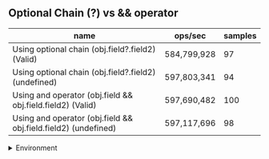 ## Optional Chain (?) vs && operator

|name|ops/sec|samples|
|-|-|-|
|Using optional chain (obj.field?.field2) (Valid)|584,799,928|97|
|Using optional chain (obj.field?.field2) (undefined)|597,803,341|94|
|Using and operator (obj.field && obj.field.field2) (Valid)|597,690,482|100|
|Using and operator (obj.field && obj.field.field2) (undefined)|597,117,696|98|


<details>
<summary>Environment</summary>

* __Machine:__ linux x64 | 2 vCPUs | 6.8GB Mem
* __Run:__ Tue Oct 10 2023 21:07:40 GMT+0000 (Coordinated Universal Time)
</details>

<!--
{"environment":{"platform":"linux","arch":"x64","cpus":2,"totalMemory":6.759757995605469},"benchmarks":"[{\"timeStamp\":1696972043868,\"currentTarget\":{\"0\":{\"name\":\"Using optional chain (obj.field?.field2) (Valid)\",\"options\":{\"async\":false,\"defer\":false,\"delay\":0.005,\"initCount\":1,\"maxTime\":5,\"minSamples\":5,\"minTime\":0.05},\"async\":false,\"defer\":false,\"delay\":0.005,\"initCount\":1,\"maxTime\":5,\"minSamples\":5,\"minTime\":0.05,\"id\":1,\"stats\":{\"moe\":4.2327280352773956e-11,\"rme\":2.4752990503030166,\"sem\":2.1595551200394874e-11,\"deviation\":2.1269151292409628e-10,\"mean\":1.7099865306211149e-9,\"sample\":[1.6728707807968483e-9,1.673320312454397e-9,1.6711688821117908e-9,1.6762689061110796e-9,1.674457701962188e-9,1.6737372229637338e-9,1.6715157460518336e-9,1.6700347947994091e-9,1.6690207873201035e-9,1.6713023041485415e-9,1.6691608804586915e-9,1.6691041760930725e-9,1.670628489507441e-9,1.6742942599671681e-9,1.6736771830471959e-9,1.694967904495172e-9,1.6693443357592237e-9,1.6677933045819963e-9,1.6680001087389597e-9,1.6680468064518227e-9,1.6690374650746973e-9,1.6691041760930725e-9,1.6702749544655606e-9,1.674921343539897e-9,1.6717559390734942e-9,1.672046132003427e-9,1.6730601394827328e-9,1.6739240138151847e-9,1.6928198430589938e-9,1.6738072695330279e-9,1.6729033352340414e-9,1.6719893942822988e-9,1.6714290550834546e-9,1.6727732487482094e-9,1.6863889008876068e-9,1.6727766176546374e-9,1.673737256319243e-9,1.675064772229404e-9,1.68055172013527e-9,1.6762493264271865e-9,1.6760495936381703e-9,1.6771236410340142e-9,1.676910199130722e-9,1.6751322837799997e-9,1.6736279503156349e-9,1.6723270521018058e-9,1.6710462005489983e-9,1.6887181828052018e-9,1.6695318604318771e-9,1.6715899287042668e-9,1.6737446945977919e-9,1.6733410929366207e-9,1.6740782496896686e-9,1.6911631749841685e-9,1.6715398620849761e-9,1.6717633439965337e-9,1.673594594806447e-9,1.6714064734037346e-9,1.669111547660603e-9,1.6683944042130677e-9,1.6683477065002049e-9,1.6683944042130677e-9,1.6699121132366169e-9,1.6720268858746256e-9,1.6715298554322199e-9,1.6725505340133631e-9,1.7473112374210121e-9,1.689188495484748e-9,1.6922005646754149e-9,1.6909896929808835e-9,1.761530857765271e-9,1.68187023005795e-9,2.01164043895183e-9,1.7018304002444292e-9,1.6815266349578079e-9,1.739099010992475e-9,1.6790516228205718e-9,1.6994221324810777e-9,1.7030245608288577e-9,1.6885747541156946e-9,1.6809562557506984e-9,2.1466886568420238e-9,3.68298016798168e-9,1.9422300592844144e-9,1.6774705383295662e-9,1.673871445532705e-9,1.6713263868261749e-9,1.6739682098648586e-9,1.6764798797066918e-9,1.6752990946814476e-9,1.6717466662419398e-9,1.678311130516605e-9,1.6804125275954297e-9,1.6798888461011827e-9,1.6793051246903983e-9,1.6780042598320786e-9,1.6762079655957935e-9],\"variance\":4.523767966994102e-20},\"times\":{\"cycle\":0.051265490237280206,\"elapsed\":5.628,\"period\":1.7099865306211149e-9,\"timeStamp\":1696972038240},\"running\":false,\"count\":29980055,\"cycles\":8,\"hz\":584799928.006902},\"1\":{\"name\":\"Using optional chain (obj.field?.field2) (undefined)\",\"options\":{\"async\":false,\"defer\":false,\"delay\":0.005,\"initCount\":1,\"maxTime\":5,\"minSamples\":5,\"minTime\":0.05},\"async\":false,\"defer\":false,\"delay\":0.005,\"initCount\":1,\"maxTime\":5,\"minSamples\":5,\"minTime\":0.05,\"id\":2,\"stats\":{\"moe\":1.2761754397173567e-12,\"rme\":0.07629019410811327,\"sem\":6.511099182231412e-13,\"deviation\":6.3127448710686295e-12,\"mean\":1.67279091977253e-9,\"sample\":[1.671636923247721e-9,1.6744390091830545e-9,1.6758383654951827e-9,1.6758684581019233e-9,1.678309833545802e-9,1.6766599838368301e-9,1.6776886433207488e-9,1.6773446323890836e-9,1.6961845079586596e-9,1.671980900780267e-9,1.671356370643256e-9,1.672134536730331e-9,1.6696968428680636e-9,1.6731010975907048e-9,1.6868949760533675e-9,1.6835041051179334e-9,1.6839212720912592e-9,1.6787548298450044e-9,1.6849725835956023e-9,1.6857802834719508e-9,1.6716960001901098e-9,1.6689368474996167e-9,1.6706088704758735e-9,1.6688517102031242e-9,1.669819173446777e-9,1.6699926162538028e-9,1.6687482917184579e-9,1.669452204630219e-9,1.672070927465978e-9,1.6687349807586573e-9,1.6842205644053793e-9,1.6696790580804547e-9,1.6682746016978847e-9,1.6700126660955075e-9,1.6693854830272086e-9,1.669759090643266e-9,1.669148621336521e-9,1.6707198483658161e-9,1.6694488685500686e-9,1.6708799802130414e-9,1.6726514054121696e-9,1.6687850219609151e-9,1.6686081763521358e-9,1.690725720534097e-9,1.6736655404171282e-9,1.670653160123607e-9,1.671143530544933e-9,1.6691786460578758e-9,1.6698525342482822e-9,1.670366257230662e-9,1.6700726821774154e-9,1.672831553740298e-9,1.6725746755687073e-9,1.671907459538602e-9,1.6711568748655353e-9,1.6701994532231356e-9,1.6697891487254222e-9,1.6688634198444527e-9,1.668374517298393e-9,1.668504657785065e-9,1.6684278945808012e-9,1.6682077132908666e-9,1.6684145502601992e-9,1.6685680099471235e-9,1.6699024753681354e-9,1.6716339009662588e-9,1.6722510757941064e-9,1.6699157863279362e-9,1.6870432551815412e-9,1.6701793366598278e-9,1.6688716266016228e-9,1.669588883833986e-9,1.6681143030466518e-9,1.6684145502601992e-9,1.671637203685608e-9,1.6698157039234204e-9,1.6685980680292797e-9,1.6688215520385636e-9,1.6682410740923719e-9,1.6683011235350812e-9,1.6683645090579412e-9,1.6902959666891063e-9,1.6693052836603898e-9,1.669211873416175e-9,1.6963343051223608e-9,1.6701292954575698e-9,1.6684212224205002e-9,1.6680116115988043e-9,1.6679156282460716e-9,1.6733081342231456e-9,1.6752923773981164e-9,1.6729879874251673e-9,1.6720175424437953e-9,1.669389637461764e-9],\"variance\":3.9850747807203285e-23},\"times\":{\"cycle\":0.05016071668128351,\"elapsed\":5.461,\"period\":1.67279091977253e-9,\"timeStamp\":1696972043879},\"running\":false,\"count\":29986244,\"cycles\":8,\"hz\":597803340.6207049},\"2\":{\"name\":\"Using and operator (obj.field && obj.field.field2) (Valid)\",\"options\":{\"async\":false,\"defer\":false,\"delay\":0.005,\"initCount\":1,\"maxTime\":5,\"minSamples\":5,\"minTime\":0.05},\"async\":false,\"defer\":false,\"delay\":0.005,\"initCount\":1,\"maxTime\":5,\"minSamples\":5,\"minTime\":0.05,\"id\":3,\"stats\":{\"moe\":1.96279646433772e-12,\"rme\":0.11731447642037367,\"sem\":1.001426767519245e-12,\"deviation\":1.0014267675192449e-11,\"mean\":1.6731067846259823e-9,\"sample\":[1.6710070653602263e-9,1.668832736408043e-9,1.6696031106833514e-9,1.669372975499857e-9,1.6704834669663637e-9,1.6685726546378544e-9,1.6688761222758485e-9,1.6708236508537463e-9,1.6688494104540865e-9,1.671490612695492e-9,1.6753556565684088e-9,1.6749087587863468e-9,1.6757758425287084e-9,1.675989270318067e-9,1.6767829549097446e-9,1.6744285796083822e-9,1.6826255739915294e-9,1.6751989205355983e-9,1.6745086150293916e-9,1.6739883514447375e-9,1.6735882076877823e-9,1.675545740693306e-9,1.6745419631214789e-9,1.6760292546804797e-9,1.6702633695585876e-9,1.6690228205329407e-9,1.6687093818154123e-9,1.6688027231251644e-9,1.6685793242562718e-9,1.668979468013227e-9,1.66944970945975e-9,1.67078696795245e-9,1.749325259715775e-9,1.6757558336734562e-9,1.6741517904440574e-9,1.6704367796374416e-9,1.670333400551971e-9,1.6701900037559955e-9,1.6709136573542898e-9,1.6706902251373048e-9,1.6695530551971285e-9,1.6699499308410592e-9,1.6704634914592035e-9,1.6691075580349344e-9,1.6867876159725757e-9,1.6681860835543783e-9,1.6712574428356178e-9,1.6698668273955777e-9,1.7139062844579583e-9,1.6842464913555242e-9,1.6765030643728561e-9,1.6727581069795456e-9,1.6714675358157675e-9,1.670907287868701e-9,1.6717043072695873e-9,1.668979768146056e-9,1.6688430409684981e-9,1.698919651873931e-9,1.669109825705196e-9,1.6794910534238768e-9,1.6720711362825472e-9,1.6700602463296838e-9,1.6694999983826175e-9,1.6687363270738188e-9,1.6684928860015813e-9,1.6698101356390292e-9,1.6712440702506906e-9,1.6704003968689742e-9,1.669583368612836e-9,1.6689697637184296e-9,1.6708239176384828e-9,1.6694999983826175e-9,1.6695700293760008e-9,1.6696700736522627e-9,1.670000219763927e-9,1.669840148921908e-9,1.669396619297147e-9,1.669209869981458e-9,1.6698034660206118e-9,1.6701602906059458e-9,1.6690698079946914e-9,1.6694666502905302e-9,1.6937473627911927e-9,1.668672965698853e-9,1.6688897282974202e-9,1.6741854053208816e-9,1.6711840770330258e-9,1.6686262783699306e-9,1.669850153349534e-9,1.6706638467964638e-9,1.671610932611743e-9,1.6705137803820711e-9,1.6686396176067656e-9,1.6688130276856194e-9,1.6694899939549914e-9,1.6715809193288642e-9,1.6714775402433937e-9,1.6707405474082646e-9,1.670677186033299e-9,1.6703570443492607e-9],\"variance\":1.0028555707040439e-22},\"times\":{\"cycle\":0.05017098969999999,\"elapsed\":5.469,\"period\":1.6731067846259823e-9,\"timeStamp\":1696972049340},\"running\":false,\"count\":29986723,\"cycles\":8,\"hz\":597690481.6769043},\"3\":{\"name\":\"Using and operator (obj.field && obj.field.field2) (undefined)\",\"options\":{\"async\":false,\"defer\":false,\"delay\":0.005,\"initCount\":1,\"maxTime\":5,\"minSamples\":5,\"minTime\":0.05},\"async\":false,\"defer\":false,\"delay\":0.005,\"initCount\":1,\"maxTime\":5,\"minSamples\":5,\"minTime\":0.05,\"id\":4,\"stats\":{\"moe\":1.38704059930318e-12,\"rme\":0.0828226486266018,\"sem\":7.076737751546837e-13,\"deviation\":7.0056129539166535e-12,\"mean\":1.674711715096825e-9,\"sample\":[1.6691902669969084e-9,1.6707554405047347e-9,1.672440755262629e-9,1.694092844957817e-9,1.67054185606017e-9,1.6696875182819107e-9,1.6711292132827231e-9,1.6870445582871782e-9,1.6730614850546455e-9,1.6753975649170731e-9,1.6724440925195753e-9,1.6715129978315504e-9,1.6721404021374596e-9,1.6738624267217634e-9,1.6748135449514661e-9,1.6745965898773855e-9,1.7011478061423481e-9,1.6734085597770634e-9,1.673825716895354e-9,1.6727978083833165e-9,1.6768292481470464e-9,1.6733117793256199e-9,1.6730014144296115e-9,1.6726576435915706e-9,1.6724974886307166e-9,1.6719568530054118e-9,1.6721270531096744e-9,1.6724641160612531e-9,1.6733151165825661e-9,1.672083668769372e-9,1.672841226096188e-9,1.6757846867228469e-9,1.7143766593050116e-9,1.6755844513060674e-9,1.674666705645828e-9,1.6724707905751458e-9,1.672280533556636e-9,1.6739959169996164e-9,1.6742795838400542e-9,1.6735887716521648e-9,1.6741560719604706e-9,1.6719568530054118e-9,1.6726510024502474e-9,1.6711659231091326e-9,1.6711625858521866e-9,1.6705051462337604e-9,1.671209307449435e-9,1.668829843246705e-9,1.6694305494970436e-9,1.671589754741316e-9,1.6740192777982407e-9,1.6826894713447932e-9,1.6707654522755737e-9,1.6711592485952401e-9,1.6716865351927596e-9,1.6763319634894746e-9,1.67353871279797e-9,1.6739692189440458e-9,1.6747234390139153e-9,1.67454656439576e-9,1.67376564627032e-9,1.6739358463745826e-9,1.6744230525161768e-9,1.6743262720647333e-9,1.6738157051245148e-9,1.6758314083200953e-9,1.6786647394675253e-9,1.7064540113144356e-9,1.6725608631401273e-9,1.670471773664297e-9,1.6716531626232963e-9,1.6722038100194399e-9,1.669136870885767e-9,1.670128778245429e-9,1.6698885446021953e-9,1.6692145557697898e-9,1.6712398588453844e-9,1.6723008574038825e-9,1.671686960348069e-9,1.678813891764e-9,1.6779296651279813e-9,1.6763147611929107e-9,1.6754772800199714e-9,1.6756241228343979e-9,1.6747466027209196e-9,1.674202707079482e-9,1.674409574938933e-9,1.6751703481749567e-9,1.6838787843763917e-9,1.6803486844522087e-9,1.6804421420125834e-9,1.6792646968686845e-9,1.6730691045754735e-9,1.6696791743089604e-9,1.6704832896981175e-9,1.6702330129539653e-9,1.6705633342134116e-9,1.669302107586435e-9],\"variance\":4.907861286008482e-23},\"times\":{\"cycle\":0.05019248838919337,\"elapsed\":5.377,\"period\":1.674711715096825e-9,\"timeStamp\":1696972054809},\"running\":false,\"count\":29970823,\"cycles\":7,\"hz\":597117695.5325617},\"options\":{},\"events\":{\"start\":[null],\"cycle\":[null,null],\"complete\":[null,null]},\"length\":4,\"running\":false},\"type\":\"cycle\",\"target\":{\"name\":\"Using optional chain (obj.field?.field2) (Valid)\",\"options\":{\"async\":false,\"defer\":false,\"delay\":0.005,\"initCount\":1,\"maxTime\":5,\"minSamples\":5,\"minTime\":0.05},\"async\":false,\"defer\":false,\"delay\":0.005,\"initCount\":1,\"maxTime\":5,\"minSamples\":5,\"minTime\":0.05,\"id\":1,\"stats\":{\"moe\":4.2327280352773956e-11,\"rme\":2.4752990503030166,\"sem\":2.1595551200394874e-11,\"deviation\":2.1269151292409628e-10,\"mean\":1.7099865306211149e-9,\"sample\":[1.6728707807968483e-9,1.673320312454397e-9,1.6711688821117908e-9,1.6762689061110796e-9,1.674457701962188e-9,1.6737372229637338e-9,1.6715157460518336e-9,1.6700347947994091e-9,1.6690207873201035e-9,1.6713023041485415e-9,1.6691608804586915e-9,1.6691041760930725e-9,1.670628489507441e-9,1.6742942599671681e-9,1.6736771830471959e-9,1.694967904495172e-9,1.6693443357592237e-9,1.6677933045819963e-9,1.6680001087389597e-9,1.6680468064518227e-9,1.6690374650746973e-9,1.6691041760930725e-9,1.6702749544655606e-9,1.674921343539897e-9,1.6717559390734942e-9,1.672046132003427e-9,1.6730601394827328e-9,1.6739240138151847e-9,1.6928198430589938e-9,1.6738072695330279e-9,1.6729033352340414e-9,1.6719893942822988e-9,1.6714290550834546e-9,1.6727732487482094e-9,1.6863889008876068e-9,1.6727766176546374e-9,1.673737256319243e-9,1.675064772229404e-9,1.68055172013527e-9,1.6762493264271865e-9,1.6760495936381703e-9,1.6771236410340142e-9,1.676910199130722e-9,1.6751322837799997e-9,1.6736279503156349e-9,1.6723270521018058e-9,1.6710462005489983e-9,1.6887181828052018e-9,1.6695318604318771e-9,1.6715899287042668e-9,1.6737446945977919e-9,1.6733410929366207e-9,1.6740782496896686e-9,1.6911631749841685e-9,1.6715398620849761e-9,1.6717633439965337e-9,1.673594594806447e-9,1.6714064734037346e-9,1.669111547660603e-9,1.6683944042130677e-9,1.6683477065002049e-9,1.6683944042130677e-9,1.6699121132366169e-9,1.6720268858746256e-9,1.6715298554322199e-9,1.6725505340133631e-9,1.7473112374210121e-9,1.689188495484748e-9,1.6922005646754149e-9,1.6909896929808835e-9,1.761530857765271e-9,1.68187023005795e-9,2.01164043895183e-9,1.7018304002444292e-9,1.6815266349578079e-9,1.739099010992475e-9,1.6790516228205718e-9,1.6994221324810777e-9,1.7030245608288577e-9,1.6885747541156946e-9,1.6809562557506984e-9,2.1466886568420238e-9,3.68298016798168e-9,1.9422300592844144e-9,1.6774705383295662e-9,1.673871445532705e-9,1.6713263868261749e-9,1.6739682098648586e-9,1.6764798797066918e-9,1.6752990946814476e-9,1.6717466662419398e-9,1.678311130516605e-9,1.6804125275954297e-9,1.6798888461011827e-9,1.6793051246903983e-9,1.6780042598320786e-9,1.6762079655957935e-9],\"variance\":4.523767966994102e-20},\"times\":{\"cycle\":0.051265490237280206,\"elapsed\":5.628,\"period\":1.7099865306211149e-9,\"timeStamp\":1696972038240},\"running\":false,\"count\":29980055,\"cycles\":8,\"hz\":584799928.006902},\"aborted\":false},{\"timeStamp\":1696972049340,\"currentTarget\":{\"0\":{\"name\":\"Using optional chain (obj.field?.field2) (Valid)\",\"options\":{\"async\":false,\"defer\":false,\"delay\":0.005,\"initCount\":1,\"maxTime\":5,\"minSamples\":5,\"minTime\":0.05},\"async\":false,\"defer\":false,\"delay\":0.005,\"initCount\":1,\"maxTime\":5,\"minSamples\":5,\"minTime\":0.05,\"id\":1,\"stats\":{\"moe\":4.2327280352773956e-11,\"rme\":2.4752990503030166,\"sem\":2.1595551200394874e-11,\"deviation\":2.1269151292409628e-10,\"mean\":1.7099865306211149e-9,\"sample\":[1.6728707807968483e-9,1.673320312454397e-9,1.6711688821117908e-9,1.6762689061110796e-9,1.674457701962188e-9,1.6737372229637338e-9,1.6715157460518336e-9,1.6700347947994091e-9,1.6690207873201035e-9,1.6713023041485415e-9,1.6691608804586915e-9,1.6691041760930725e-9,1.670628489507441e-9,1.6742942599671681e-9,1.6736771830471959e-9,1.694967904495172e-9,1.6693443357592237e-9,1.6677933045819963e-9,1.6680001087389597e-9,1.6680468064518227e-9,1.6690374650746973e-9,1.6691041760930725e-9,1.6702749544655606e-9,1.674921343539897e-9,1.6717559390734942e-9,1.672046132003427e-9,1.6730601394827328e-9,1.6739240138151847e-9,1.6928198430589938e-9,1.6738072695330279e-9,1.6729033352340414e-9,1.6719893942822988e-9,1.6714290550834546e-9,1.6727732487482094e-9,1.6863889008876068e-9,1.6727766176546374e-9,1.673737256319243e-9,1.675064772229404e-9,1.68055172013527e-9,1.6762493264271865e-9,1.6760495936381703e-9,1.6771236410340142e-9,1.676910199130722e-9,1.6751322837799997e-9,1.6736279503156349e-9,1.6723270521018058e-9,1.6710462005489983e-9,1.6887181828052018e-9,1.6695318604318771e-9,1.6715899287042668e-9,1.6737446945977919e-9,1.6733410929366207e-9,1.6740782496896686e-9,1.6911631749841685e-9,1.6715398620849761e-9,1.6717633439965337e-9,1.673594594806447e-9,1.6714064734037346e-9,1.669111547660603e-9,1.6683944042130677e-9,1.6683477065002049e-9,1.6683944042130677e-9,1.6699121132366169e-9,1.6720268858746256e-9,1.6715298554322199e-9,1.6725505340133631e-9,1.7473112374210121e-9,1.689188495484748e-9,1.6922005646754149e-9,1.6909896929808835e-9,1.761530857765271e-9,1.68187023005795e-9,2.01164043895183e-9,1.7018304002444292e-9,1.6815266349578079e-9,1.739099010992475e-9,1.6790516228205718e-9,1.6994221324810777e-9,1.7030245608288577e-9,1.6885747541156946e-9,1.6809562557506984e-9,2.1466886568420238e-9,3.68298016798168e-9,1.9422300592844144e-9,1.6774705383295662e-9,1.673871445532705e-9,1.6713263868261749e-9,1.6739682098648586e-9,1.6764798797066918e-9,1.6752990946814476e-9,1.6717466662419398e-9,1.678311130516605e-9,1.6804125275954297e-9,1.6798888461011827e-9,1.6793051246903983e-9,1.6780042598320786e-9,1.6762079655957935e-9],\"variance\":4.523767966994102e-20},\"times\":{\"cycle\":0.051265490237280206,\"elapsed\":5.628,\"period\":1.7099865306211149e-9,\"timeStamp\":1696972038240},\"running\":false,\"count\":29980055,\"cycles\":8,\"hz\":584799928.006902},\"1\":{\"name\":\"Using optional chain (obj.field?.field2) (undefined)\",\"options\":{\"async\":false,\"defer\":false,\"delay\":0.005,\"initCount\":1,\"maxTime\":5,\"minSamples\":5,\"minTime\":0.05},\"async\":false,\"defer\":false,\"delay\":0.005,\"initCount\":1,\"maxTime\":5,\"minSamples\":5,\"minTime\":0.05,\"id\":2,\"stats\":{\"moe\":1.2761754397173567e-12,\"rme\":0.07629019410811327,\"sem\":6.511099182231412e-13,\"deviation\":6.3127448710686295e-12,\"mean\":1.67279091977253e-9,\"sample\":[1.671636923247721e-9,1.6744390091830545e-9,1.6758383654951827e-9,1.6758684581019233e-9,1.678309833545802e-9,1.6766599838368301e-9,1.6776886433207488e-9,1.6773446323890836e-9,1.6961845079586596e-9,1.671980900780267e-9,1.671356370643256e-9,1.672134536730331e-9,1.6696968428680636e-9,1.6731010975907048e-9,1.6868949760533675e-9,1.6835041051179334e-9,1.6839212720912592e-9,1.6787548298450044e-9,1.6849725835956023e-9,1.6857802834719508e-9,1.6716960001901098e-9,1.6689368474996167e-9,1.6706088704758735e-9,1.6688517102031242e-9,1.669819173446777e-9,1.6699926162538028e-9,1.6687482917184579e-9,1.669452204630219e-9,1.672070927465978e-9,1.6687349807586573e-9,1.6842205644053793e-9,1.6696790580804547e-9,1.6682746016978847e-9,1.6700126660955075e-9,1.6693854830272086e-9,1.669759090643266e-9,1.669148621336521e-9,1.6707198483658161e-9,1.6694488685500686e-9,1.6708799802130414e-9,1.6726514054121696e-9,1.6687850219609151e-9,1.6686081763521358e-9,1.690725720534097e-9,1.6736655404171282e-9,1.670653160123607e-9,1.671143530544933e-9,1.6691786460578758e-9,1.6698525342482822e-9,1.670366257230662e-9,1.6700726821774154e-9,1.672831553740298e-9,1.6725746755687073e-9,1.671907459538602e-9,1.6711568748655353e-9,1.6701994532231356e-9,1.6697891487254222e-9,1.6688634198444527e-9,1.668374517298393e-9,1.668504657785065e-9,1.6684278945808012e-9,1.6682077132908666e-9,1.6684145502601992e-9,1.6685680099471235e-9,1.6699024753681354e-9,1.6716339009662588e-9,1.6722510757941064e-9,1.6699157863279362e-9,1.6870432551815412e-9,1.6701793366598278e-9,1.6688716266016228e-9,1.669588883833986e-9,1.6681143030466518e-9,1.6684145502601992e-9,1.671637203685608e-9,1.6698157039234204e-9,1.6685980680292797e-9,1.6688215520385636e-9,1.6682410740923719e-9,1.6683011235350812e-9,1.6683645090579412e-9,1.6902959666891063e-9,1.6693052836603898e-9,1.669211873416175e-9,1.6963343051223608e-9,1.6701292954575698e-9,1.6684212224205002e-9,1.6680116115988043e-9,1.6679156282460716e-9,1.6733081342231456e-9,1.6752923773981164e-9,1.6729879874251673e-9,1.6720175424437953e-9,1.669389637461764e-9],\"variance\":3.9850747807203285e-23},\"times\":{\"cycle\":0.05016071668128351,\"elapsed\":5.461,\"period\":1.67279091977253e-9,\"timeStamp\":1696972043879},\"running\":false,\"count\":29986244,\"cycles\":8,\"hz\":597803340.6207049},\"2\":{\"name\":\"Using and operator (obj.field && obj.field.field2) (Valid)\",\"options\":{\"async\":false,\"defer\":false,\"delay\":0.005,\"initCount\":1,\"maxTime\":5,\"minSamples\":5,\"minTime\":0.05},\"async\":false,\"defer\":false,\"delay\":0.005,\"initCount\":1,\"maxTime\":5,\"minSamples\":5,\"minTime\":0.05,\"id\":3,\"stats\":{\"moe\":1.96279646433772e-12,\"rme\":0.11731447642037367,\"sem\":1.001426767519245e-12,\"deviation\":1.0014267675192449e-11,\"mean\":1.6731067846259823e-9,\"sample\":[1.6710070653602263e-9,1.668832736408043e-9,1.6696031106833514e-9,1.669372975499857e-9,1.6704834669663637e-9,1.6685726546378544e-9,1.6688761222758485e-9,1.6708236508537463e-9,1.6688494104540865e-9,1.671490612695492e-9,1.6753556565684088e-9,1.6749087587863468e-9,1.6757758425287084e-9,1.675989270318067e-9,1.6767829549097446e-9,1.6744285796083822e-9,1.6826255739915294e-9,1.6751989205355983e-9,1.6745086150293916e-9,1.6739883514447375e-9,1.6735882076877823e-9,1.675545740693306e-9,1.6745419631214789e-9,1.6760292546804797e-9,1.6702633695585876e-9,1.6690228205329407e-9,1.6687093818154123e-9,1.6688027231251644e-9,1.6685793242562718e-9,1.668979468013227e-9,1.66944970945975e-9,1.67078696795245e-9,1.749325259715775e-9,1.6757558336734562e-9,1.6741517904440574e-9,1.6704367796374416e-9,1.670333400551971e-9,1.6701900037559955e-9,1.6709136573542898e-9,1.6706902251373048e-9,1.6695530551971285e-9,1.6699499308410592e-9,1.6704634914592035e-9,1.6691075580349344e-9,1.6867876159725757e-9,1.6681860835543783e-9,1.6712574428356178e-9,1.6698668273955777e-9,1.7139062844579583e-9,1.6842464913555242e-9,1.6765030643728561e-9,1.6727581069795456e-9,1.6714675358157675e-9,1.670907287868701e-9,1.6717043072695873e-9,1.668979768146056e-9,1.6688430409684981e-9,1.698919651873931e-9,1.669109825705196e-9,1.6794910534238768e-9,1.6720711362825472e-9,1.6700602463296838e-9,1.6694999983826175e-9,1.6687363270738188e-9,1.6684928860015813e-9,1.6698101356390292e-9,1.6712440702506906e-9,1.6704003968689742e-9,1.669583368612836e-9,1.6689697637184296e-9,1.6708239176384828e-9,1.6694999983826175e-9,1.6695700293760008e-9,1.6696700736522627e-9,1.670000219763927e-9,1.669840148921908e-9,1.669396619297147e-9,1.669209869981458e-9,1.6698034660206118e-9,1.6701602906059458e-9,1.6690698079946914e-9,1.6694666502905302e-9,1.6937473627911927e-9,1.668672965698853e-9,1.6688897282974202e-9,1.6741854053208816e-9,1.6711840770330258e-9,1.6686262783699306e-9,1.669850153349534e-9,1.6706638467964638e-9,1.671610932611743e-9,1.6705137803820711e-9,1.6686396176067656e-9,1.6688130276856194e-9,1.6694899939549914e-9,1.6715809193288642e-9,1.6714775402433937e-9,1.6707405474082646e-9,1.670677186033299e-9,1.6703570443492607e-9],\"variance\":1.0028555707040439e-22},\"times\":{\"cycle\":0.05017098969999999,\"elapsed\":5.469,\"period\":1.6731067846259823e-9,\"timeStamp\":1696972049340},\"running\":false,\"count\":29986723,\"cycles\":8,\"hz\":597690481.6769043},\"3\":{\"name\":\"Using and operator (obj.field && obj.field.field2) (undefined)\",\"options\":{\"async\":false,\"defer\":false,\"delay\":0.005,\"initCount\":1,\"maxTime\":5,\"minSamples\":5,\"minTime\":0.05},\"async\":false,\"defer\":false,\"delay\":0.005,\"initCount\":1,\"maxTime\":5,\"minSamples\":5,\"minTime\":0.05,\"id\":4,\"stats\":{\"moe\":1.38704059930318e-12,\"rme\":0.0828226486266018,\"sem\":7.076737751546837e-13,\"deviation\":7.0056129539166535e-12,\"mean\":1.674711715096825e-9,\"sample\":[1.6691902669969084e-9,1.6707554405047347e-9,1.672440755262629e-9,1.694092844957817e-9,1.67054185606017e-9,1.6696875182819107e-9,1.6711292132827231e-9,1.6870445582871782e-9,1.6730614850546455e-9,1.6753975649170731e-9,1.6724440925195753e-9,1.6715129978315504e-9,1.6721404021374596e-9,1.6738624267217634e-9,1.6748135449514661e-9,1.6745965898773855e-9,1.7011478061423481e-9,1.6734085597770634e-9,1.673825716895354e-9,1.6727978083833165e-9,1.6768292481470464e-9,1.6733117793256199e-9,1.6730014144296115e-9,1.6726576435915706e-9,1.6724974886307166e-9,1.6719568530054118e-9,1.6721270531096744e-9,1.6724641160612531e-9,1.6733151165825661e-9,1.672083668769372e-9,1.672841226096188e-9,1.6757846867228469e-9,1.7143766593050116e-9,1.6755844513060674e-9,1.674666705645828e-9,1.6724707905751458e-9,1.672280533556636e-9,1.6739959169996164e-9,1.6742795838400542e-9,1.6735887716521648e-9,1.6741560719604706e-9,1.6719568530054118e-9,1.6726510024502474e-9,1.6711659231091326e-9,1.6711625858521866e-9,1.6705051462337604e-9,1.671209307449435e-9,1.668829843246705e-9,1.6694305494970436e-9,1.671589754741316e-9,1.6740192777982407e-9,1.6826894713447932e-9,1.6707654522755737e-9,1.6711592485952401e-9,1.6716865351927596e-9,1.6763319634894746e-9,1.67353871279797e-9,1.6739692189440458e-9,1.6747234390139153e-9,1.67454656439576e-9,1.67376564627032e-9,1.6739358463745826e-9,1.6744230525161768e-9,1.6743262720647333e-9,1.6738157051245148e-9,1.6758314083200953e-9,1.6786647394675253e-9,1.7064540113144356e-9,1.6725608631401273e-9,1.670471773664297e-9,1.6716531626232963e-9,1.6722038100194399e-9,1.669136870885767e-9,1.670128778245429e-9,1.6698885446021953e-9,1.6692145557697898e-9,1.6712398588453844e-9,1.6723008574038825e-9,1.671686960348069e-9,1.678813891764e-9,1.6779296651279813e-9,1.6763147611929107e-9,1.6754772800199714e-9,1.6756241228343979e-9,1.6747466027209196e-9,1.674202707079482e-9,1.674409574938933e-9,1.6751703481749567e-9,1.6838787843763917e-9,1.6803486844522087e-9,1.6804421420125834e-9,1.6792646968686845e-9,1.6730691045754735e-9,1.6696791743089604e-9,1.6704832896981175e-9,1.6702330129539653e-9,1.6705633342134116e-9,1.669302107586435e-9],\"variance\":4.907861286008482e-23},\"times\":{\"cycle\":0.05019248838919337,\"elapsed\":5.377,\"period\":1.674711715096825e-9,\"timeStamp\":1696972054809},\"running\":false,\"count\":29970823,\"cycles\":7,\"hz\":597117695.5325617},\"options\":{},\"events\":{\"start\":[null],\"cycle\":[null,null],\"complete\":[null,null]},\"length\":4,\"running\":false},\"type\":\"cycle\",\"target\":{\"name\":\"Using optional chain (obj.field?.field2) (undefined)\",\"options\":{\"async\":false,\"defer\":false,\"delay\":0.005,\"initCount\":1,\"maxTime\":5,\"minSamples\":5,\"minTime\":0.05},\"async\":false,\"defer\":false,\"delay\":0.005,\"initCount\":1,\"maxTime\":5,\"minSamples\":5,\"minTime\":0.05,\"id\":2,\"stats\":{\"moe\":1.2761754397173567e-12,\"rme\":0.07629019410811327,\"sem\":6.511099182231412e-13,\"deviation\":6.3127448710686295e-12,\"mean\":1.67279091977253e-9,\"sample\":[1.671636923247721e-9,1.6744390091830545e-9,1.6758383654951827e-9,1.6758684581019233e-9,1.678309833545802e-9,1.6766599838368301e-9,1.6776886433207488e-9,1.6773446323890836e-9,1.6961845079586596e-9,1.671980900780267e-9,1.671356370643256e-9,1.672134536730331e-9,1.6696968428680636e-9,1.6731010975907048e-9,1.6868949760533675e-9,1.6835041051179334e-9,1.6839212720912592e-9,1.6787548298450044e-9,1.6849725835956023e-9,1.6857802834719508e-9,1.6716960001901098e-9,1.6689368474996167e-9,1.6706088704758735e-9,1.6688517102031242e-9,1.669819173446777e-9,1.6699926162538028e-9,1.6687482917184579e-9,1.669452204630219e-9,1.672070927465978e-9,1.6687349807586573e-9,1.6842205644053793e-9,1.6696790580804547e-9,1.6682746016978847e-9,1.6700126660955075e-9,1.6693854830272086e-9,1.669759090643266e-9,1.669148621336521e-9,1.6707198483658161e-9,1.6694488685500686e-9,1.6708799802130414e-9,1.6726514054121696e-9,1.6687850219609151e-9,1.6686081763521358e-9,1.690725720534097e-9,1.6736655404171282e-9,1.670653160123607e-9,1.671143530544933e-9,1.6691786460578758e-9,1.6698525342482822e-9,1.670366257230662e-9,1.6700726821774154e-9,1.672831553740298e-9,1.6725746755687073e-9,1.671907459538602e-9,1.6711568748655353e-9,1.6701994532231356e-9,1.6697891487254222e-9,1.6688634198444527e-9,1.668374517298393e-9,1.668504657785065e-9,1.6684278945808012e-9,1.6682077132908666e-9,1.6684145502601992e-9,1.6685680099471235e-9,1.6699024753681354e-9,1.6716339009662588e-9,1.6722510757941064e-9,1.6699157863279362e-9,1.6870432551815412e-9,1.6701793366598278e-9,1.6688716266016228e-9,1.669588883833986e-9,1.6681143030466518e-9,1.6684145502601992e-9,1.671637203685608e-9,1.6698157039234204e-9,1.6685980680292797e-9,1.6688215520385636e-9,1.6682410740923719e-9,1.6683011235350812e-9,1.6683645090579412e-9,1.6902959666891063e-9,1.6693052836603898e-9,1.669211873416175e-9,1.6963343051223608e-9,1.6701292954575698e-9,1.6684212224205002e-9,1.6680116115988043e-9,1.6679156282460716e-9,1.6733081342231456e-9,1.6752923773981164e-9,1.6729879874251673e-9,1.6720175424437953e-9,1.669389637461764e-9],\"variance\":3.9850747807203285e-23},\"times\":{\"cycle\":0.05016071668128351,\"elapsed\":5.461,\"period\":1.67279091977253e-9,\"timeStamp\":1696972043879},\"running\":false,\"count\":29986244,\"cycles\":8,\"hz\":597803340.6207049},\"aborted\":false},{\"timeStamp\":1696972054809,\"currentTarget\":{\"0\":{\"name\":\"Using optional chain (obj.field?.field2) (Valid)\",\"options\":{\"async\":false,\"defer\":false,\"delay\":0.005,\"initCount\":1,\"maxTime\":5,\"minSamples\":5,\"minTime\":0.05},\"async\":false,\"defer\":false,\"delay\":0.005,\"initCount\":1,\"maxTime\":5,\"minSamples\":5,\"minTime\":0.05,\"id\":1,\"stats\":{\"moe\":4.2327280352773956e-11,\"rme\":2.4752990503030166,\"sem\":2.1595551200394874e-11,\"deviation\":2.1269151292409628e-10,\"mean\":1.7099865306211149e-9,\"sample\":[1.6728707807968483e-9,1.673320312454397e-9,1.6711688821117908e-9,1.6762689061110796e-9,1.674457701962188e-9,1.6737372229637338e-9,1.6715157460518336e-9,1.6700347947994091e-9,1.6690207873201035e-9,1.6713023041485415e-9,1.6691608804586915e-9,1.6691041760930725e-9,1.670628489507441e-9,1.6742942599671681e-9,1.6736771830471959e-9,1.694967904495172e-9,1.6693443357592237e-9,1.6677933045819963e-9,1.6680001087389597e-9,1.6680468064518227e-9,1.6690374650746973e-9,1.6691041760930725e-9,1.6702749544655606e-9,1.674921343539897e-9,1.6717559390734942e-9,1.672046132003427e-9,1.6730601394827328e-9,1.6739240138151847e-9,1.6928198430589938e-9,1.6738072695330279e-9,1.6729033352340414e-9,1.6719893942822988e-9,1.6714290550834546e-9,1.6727732487482094e-9,1.6863889008876068e-9,1.6727766176546374e-9,1.673737256319243e-9,1.675064772229404e-9,1.68055172013527e-9,1.6762493264271865e-9,1.6760495936381703e-9,1.6771236410340142e-9,1.676910199130722e-9,1.6751322837799997e-9,1.6736279503156349e-9,1.6723270521018058e-9,1.6710462005489983e-9,1.6887181828052018e-9,1.6695318604318771e-9,1.6715899287042668e-9,1.6737446945977919e-9,1.6733410929366207e-9,1.6740782496896686e-9,1.6911631749841685e-9,1.6715398620849761e-9,1.6717633439965337e-9,1.673594594806447e-9,1.6714064734037346e-9,1.669111547660603e-9,1.6683944042130677e-9,1.6683477065002049e-9,1.6683944042130677e-9,1.6699121132366169e-9,1.6720268858746256e-9,1.6715298554322199e-9,1.6725505340133631e-9,1.7473112374210121e-9,1.689188495484748e-9,1.6922005646754149e-9,1.6909896929808835e-9,1.761530857765271e-9,1.68187023005795e-9,2.01164043895183e-9,1.7018304002444292e-9,1.6815266349578079e-9,1.739099010992475e-9,1.6790516228205718e-9,1.6994221324810777e-9,1.7030245608288577e-9,1.6885747541156946e-9,1.6809562557506984e-9,2.1466886568420238e-9,3.68298016798168e-9,1.9422300592844144e-9,1.6774705383295662e-9,1.673871445532705e-9,1.6713263868261749e-9,1.6739682098648586e-9,1.6764798797066918e-9,1.6752990946814476e-9,1.6717466662419398e-9,1.678311130516605e-9,1.6804125275954297e-9,1.6798888461011827e-9,1.6793051246903983e-9,1.6780042598320786e-9,1.6762079655957935e-9],\"variance\":4.523767966994102e-20},\"times\":{\"cycle\":0.051265490237280206,\"elapsed\":5.628,\"period\":1.7099865306211149e-9,\"timeStamp\":1696972038240},\"running\":false,\"count\":29980055,\"cycles\":8,\"hz\":584799928.006902},\"1\":{\"name\":\"Using optional chain (obj.field?.field2) (undefined)\",\"options\":{\"async\":false,\"defer\":false,\"delay\":0.005,\"initCount\":1,\"maxTime\":5,\"minSamples\":5,\"minTime\":0.05},\"async\":false,\"defer\":false,\"delay\":0.005,\"initCount\":1,\"maxTime\":5,\"minSamples\":5,\"minTime\":0.05,\"id\":2,\"stats\":{\"moe\":1.2761754397173567e-12,\"rme\":0.07629019410811327,\"sem\":6.511099182231412e-13,\"deviation\":6.3127448710686295e-12,\"mean\":1.67279091977253e-9,\"sample\":[1.671636923247721e-9,1.6744390091830545e-9,1.6758383654951827e-9,1.6758684581019233e-9,1.678309833545802e-9,1.6766599838368301e-9,1.6776886433207488e-9,1.6773446323890836e-9,1.6961845079586596e-9,1.671980900780267e-9,1.671356370643256e-9,1.672134536730331e-9,1.6696968428680636e-9,1.6731010975907048e-9,1.6868949760533675e-9,1.6835041051179334e-9,1.6839212720912592e-9,1.6787548298450044e-9,1.6849725835956023e-9,1.6857802834719508e-9,1.6716960001901098e-9,1.6689368474996167e-9,1.6706088704758735e-9,1.6688517102031242e-9,1.669819173446777e-9,1.6699926162538028e-9,1.6687482917184579e-9,1.669452204630219e-9,1.672070927465978e-9,1.6687349807586573e-9,1.6842205644053793e-9,1.6696790580804547e-9,1.6682746016978847e-9,1.6700126660955075e-9,1.6693854830272086e-9,1.669759090643266e-9,1.669148621336521e-9,1.6707198483658161e-9,1.6694488685500686e-9,1.6708799802130414e-9,1.6726514054121696e-9,1.6687850219609151e-9,1.6686081763521358e-9,1.690725720534097e-9,1.6736655404171282e-9,1.670653160123607e-9,1.671143530544933e-9,1.6691786460578758e-9,1.6698525342482822e-9,1.670366257230662e-9,1.6700726821774154e-9,1.672831553740298e-9,1.6725746755687073e-9,1.671907459538602e-9,1.6711568748655353e-9,1.6701994532231356e-9,1.6697891487254222e-9,1.6688634198444527e-9,1.668374517298393e-9,1.668504657785065e-9,1.6684278945808012e-9,1.6682077132908666e-9,1.6684145502601992e-9,1.6685680099471235e-9,1.6699024753681354e-9,1.6716339009662588e-9,1.6722510757941064e-9,1.6699157863279362e-9,1.6870432551815412e-9,1.6701793366598278e-9,1.6688716266016228e-9,1.669588883833986e-9,1.6681143030466518e-9,1.6684145502601992e-9,1.671637203685608e-9,1.6698157039234204e-9,1.6685980680292797e-9,1.6688215520385636e-9,1.6682410740923719e-9,1.6683011235350812e-9,1.6683645090579412e-9,1.6902959666891063e-9,1.6693052836603898e-9,1.669211873416175e-9,1.6963343051223608e-9,1.6701292954575698e-9,1.6684212224205002e-9,1.6680116115988043e-9,1.6679156282460716e-9,1.6733081342231456e-9,1.6752923773981164e-9,1.6729879874251673e-9,1.6720175424437953e-9,1.669389637461764e-9],\"variance\":3.9850747807203285e-23},\"times\":{\"cycle\":0.05016071668128351,\"elapsed\":5.461,\"period\":1.67279091977253e-9,\"timeStamp\":1696972043879},\"running\":false,\"count\":29986244,\"cycles\":8,\"hz\":597803340.6207049},\"2\":{\"name\":\"Using and operator (obj.field && obj.field.field2) (Valid)\",\"options\":{\"async\":false,\"defer\":false,\"delay\":0.005,\"initCount\":1,\"maxTime\":5,\"minSamples\":5,\"minTime\":0.05},\"async\":false,\"defer\":false,\"delay\":0.005,\"initCount\":1,\"maxTime\":5,\"minSamples\":5,\"minTime\":0.05,\"id\":3,\"stats\":{\"moe\":1.96279646433772e-12,\"rme\":0.11731447642037367,\"sem\":1.001426767519245e-12,\"deviation\":1.0014267675192449e-11,\"mean\":1.6731067846259823e-9,\"sample\":[1.6710070653602263e-9,1.668832736408043e-9,1.6696031106833514e-9,1.669372975499857e-9,1.6704834669663637e-9,1.6685726546378544e-9,1.6688761222758485e-9,1.6708236508537463e-9,1.6688494104540865e-9,1.671490612695492e-9,1.6753556565684088e-9,1.6749087587863468e-9,1.6757758425287084e-9,1.675989270318067e-9,1.6767829549097446e-9,1.6744285796083822e-9,1.6826255739915294e-9,1.6751989205355983e-9,1.6745086150293916e-9,1.6739883514447375e-9,1.6735882076877823e-9,1.675545740693306e-9,1.6745419631214789e-9,1.6760292546804797e-9,1.6702633695585876e-9,1.6690228205329407e-9,1.6687093818154123e-9,1.6688027231251644e-9,1.6685793242562718e-9,1.668979468013227e-9,1.66944970945975e-9,1.67078696795245e-9,1.749325259715775e-9,1.6757558336734562e-9,1.6741517904440574e-9,1.6704367796374416e-9,1.670333400551971e-9,1.6701900037559955e-9,1.6709136573542898e-9,1.6706902251373048e-9,1.6695530551971285e-9,1.6699499308410592e-9,1.6704634914592035e-9,1.6691075580349344e-9,1.6867876159725757e-9,1.6681860835543783e-9,1.6712574428356178e-9,1.6698668273955777e-9,1.7139062844579583e-9,1.6842464913555242e-9,1.6765030643728561e-9,1.6727581069795456e-9,1.6714675358157675e-9,1.670907287868701e-9,1.6717043072695873e-9,1.668979768146056e-9,1.6688430409684981e-9,1.698919651873931e-9,1.669109825705196e-9,1.6794910534238768e-9,1.6720711362825472e-9,1.6700602463296838e-9,1.6694999983826175e-9,1.6687363270738188e-9,1.6684928860015813e-9,1.6698101356390292e-9,1.6712440702506906e-9,1.6704003968689742e-9,1.669583368612836e-9,1.6689697637184296e-9,1.6708239176384828e-9,1.6694999983826175e-9,1.6695700293760008e-9,1.6696700736522627e-9,1.670000219763927e-9,1.669840148921908e-9,1.669396619297147e-9,1.669209869981458e-9,1.6698034660206118e-9,1.6701602906059458e-9,1.6690698079946914e-9,1.6694666502905302e-9,1.6937473627911927e-9,1.668672965698853e-9,1.6688897282974202e-9,1.6741854053208816e-9,1.6711840770330258e-9,1.6686262783699306e-9,1.669850153349534e-9,1.6706638467964638e-9,1.671610932611743e-9,1.6705137803820711e-9,1.6686396176067656e-9,1.6688130276856194e-9,1.6694899939549914e-9,1.6715809193288642e-9,1.6714775402433937e-9,1.6707405474082646e-9,1.670677186033299e-9,1.6703570443492607e-9],\"variance\":1.0028555707040439e-22},\"times\":{\"cycle\":0.05017098969999999,\"elapsed\":5.469,\"period\":1.6731067846259823e-9,\"timeStamp\":1696972049340},\"running\":false,\"count\":29986723,\"cycles\":8,\"hz\":597690481.6769043},\"3\":{\"name\":\"Using and operator (obj.field && obj.field.field2) (undefined)\",\"options\":{\"async\":false,\"defer\":false,\"delay\":0.005,\"initCount\":1,\"maxTime\":5,\"minSamples\":5,\"minTime\":0.05},\"async\":false,\"defer\":false,\"delay\":0.005,\"initCount\":1,\"maxTime\":5,\"minSamples\":5,\"minTime\":0.05,\"id\":4,\"stats\":{\"moe\":1.38704059930318e-12,\"rme\":0.0828226486266018,\"sem\":7.076737751546837e-13,\"deviation\":7.0056129539166535e-12,\"mean\":1.674711715096825e-9,\"sample\":[1.6691902669969084e-9,1.6707554405047347e-9,1.672440755262629e-9,1.694092844957817e-9,1.67054185606017e-9,1.6696875182819107e-9,1.6711292132827231e-9,1.6870445582871782e-9,1.6730614850546455e-9,1.6753975649170731e-9,1.6724440925195753e-9,1.6715129978315504e-9,1.6721404021374596e-9,1.6738624267217634e-9,1.6748135449514661e-9,1.6745965898773855e-9,1.7011478061423481e-9,1.6734085597770634e-9,1.673825716895354e-9,1.6727978083833165e-9,1.6768292481470464e-9,1.6733117793256199e-9,1.6730014144296115e-9,1.6726576435915706e-9,1.6724974886307166e-9,1.6719568530054118e-9,1.6721270531096744e-9,1.6724641160612531e-9,1.6733151165825661e-9,1.672083668769372e-9,1.672841226096188e-9,1.6757846867228469e-9,1.7143766593050116e-9,1.6755844513060674e-9,1.674666705645828e-9,1.6724707905751458e-9,1.672280533556636e-9,1.6739959169996164e-9,1.6742795838400542e-9,1.6735887716521648e-9,1.6741560719604706e-9,1.6719568530054118e-9,1.6726510024502474e-9,1.6711659231091326e-9,1.6711625858521866e-9,1.6705051462337604e-9,1.671209307449435e-9,1.668829843246705e-9,1.6694305494970436e-9,1.671589754741316e-9,1.6740192777982407e-9,1.6826894713447932e-9,1.6707654522755737e-9,1.6711592485952401e-9,1.6716865351927596e-9,1.6763319634894746e-9,1.67353871279797e-9,1.6739692189440458e-9,1.6747234390139153e-9,1.67454656439576e-9,1.67376564627032e-9,1.6739358463745826e-9,1.6744230525161768e-9,1.6743262720647333e-9,1.6738157051245148e-9,1.6758314083200953e-9,1.6786647394675253e-9,1.7064540113144356e-9,1.6725608631401273e-9,1.670471773664297e-9,1.6716531626232963e-9,1.6722038100194399e-9,1.669136870885767e-9,1.670128778245429e-9,1.6698885446021953e-9,1.6692145557697898e-9,1.6712398588453844e-9,1.6723008574038825e-9,1.671686960348069e-9,1.678813891764e-9,1.6779296651279813e-9,1.6763147611929107e-9,1.6754772800199714e-9,1.6756241228343979e-9,1.6747466027209196e-9,1.674202707079482e-9,1.674409574938933e-9,1.6751703481749567e-9,1.6838787843763917e-9,1.6803486844522087e-9,1.6804421420125834e-9,1.6792646968686845e-9,1.6730691045754735e-9,1.6696791743089604e-9,1.6704832896981175e-9,1.6702330129539653e-9,1.6705633342134116e-9,1.669302107586435e-9],\"variance\":4.907861286008482e-23},\"times\":{\"cycle\":0.05019248838919337,\"elapsed\":5.377,\"period\":1.674711715096825e-9,\"timeStamp\":1696972054809},\"running\":false,\"count\":29970823,\"cycles\":7,\"hz\":597117695.5325617},\"options\":{},\"events\":{\"start\":[null],\"cycle\":[null,null],\"complete\":[null,null]},\"length\":4,\"running\":false},\"type\":\"cycle\",\"target\":{\"name\":\"Using and operator (obj.field && obj.field.field2) (Valid)\",\"options\":{\"async\":false,\"defer\":false,\"delay\":0.005,\"initCount\":1,\"maxTime\":5,\"minSamples\":5,\"minTime\":0.05},\"async\":false,\"defer\":false,\"delay\":0.005,\"initCount\":1,\"maxTime\":5,\"minSamples\":5,\"minTime\":0.05,\"id\":3,\"stats\":{\"moe\":1.96279646433772e-12,\"rme\":0.11731447642037367,\"sem\":1.001426767519245e-12,\"deviation\":1.0014267675192449e-11,\"mean\":1.6731067846259823e-9,\"sample\":[1.6710070653602263e-9,1.668832736408043e-9,1.6696031106833514e-9,1.669372975499857e-9,1.6704834669663637e-9,1.6685726546378544e-9,1.6688761222758485e-9,1.6708236508537463e-9,1.6688494104540865e-9,1.671490612695492e-9,1.6753556565684088e-9,1.6749087587863468e-9,1.6757758425287084e-9,1.675989270318067e-9,1.6767829549097446e-9,1.6744285796083822e-9,1.6826255739915294e-9,1.6751989205355983e-9,1.6745086150293916e-9,1.6739883514447375e-9,1.6735882076877823e-9,1.675545740693306e-9,1.6745419631214789e-9,1.6760292546804797e-9,1.6702633695585876e-9,1.6690228205329407e-9,1.6687093818154123e-9,1.6688027231251644e-9,1.6685793242562718e-9,1.668979468013227e-9,1.66944970945975e-9,1.67078696795245e-9,1.749325259715775e-9,1.6757558336734562e-9,1.6741517904440574e-9,1.6704367796374416e-9,1.670333400551971e-9,1.6701900037559955e-9,1.6709136573542898e-9,1.6706902251373048e-9,1.6695530551971285e-9,1.6699499308410592e-9,1.6704634914592035e-9,1.6691075580349344e-9,1.6867876159725757e-9,1.6681860835543783e-9,1.6712574428356178e-9,1.6698668273955777e-9,1.7139062844579583e-9,1.6842464913555242e-9,1.6765030643728561e-9,1.6727581069795456e-9,1.6714675358157675e-9,1.670907287868701e-9,1.6717043072695873e-9,1.668979768146056e-9,1.6688430409684981e-9,1.698919651873931e-9,1.669109825705196e-9,1.6794910534238768e-9,1.6720711362825472e-9,1.6700602463296838e-9,1.6694999983826175e-9,1.6687363270738188e-9,1.6684928860015813e-9,1.6698101356390292e-9,1.6712440702506906e-9,1.6704003968689742e-9,1.669583368612836e-9,1.6689697637184296e-9,1.6708239176384828e-9,1.6694999983826175e-9,1.6695700293760008e-9,1.6696700736522627e-9,1.670000219763927e-9,1.669840148921908e-9,1.669396619297147e-9,1.669209869981458e-9,1.6698034660206118e-9,1.6701602906059458e-9,1.6690698079946914e-9,1.6694666502905302e-9,1.6937473627911927e-9,1.668672965698853e-9,1.6688897282974202e-9,1.6741854053208816e-9,1.6711840770330258e-9,1.6686262783699306e-9,1.669850153349534e-9,1.6706638467964638e-9,1.671610932611743e-9,1.6705137803820711e-9,1.6686396176067656e-9,1.6688130276856194e-9,1.6694899939549914e-9,1.6715809193288642e-9,1.6714775402433937e-9,1.6707405474082646e-9,1.670677186033299e-9,1.6703570443492607e-9],\"variance\":1.0028555707040439e-22},\"times\":{\"cycle\":0.05017098969999999,\"elapsed\":5.469,\"period\":1.6731067846259823e-9,\"timeStamp\":1696972049340},\"running\":false,\"count\":29986723,\"cycles\":8,\"hz\":597690481.6769043},\"aborted\":false},{\"timeStamp\":1696972060186,\"currentTarget\":{\"0\":{\"name\":\"Using optional chain (obj.field?.field2) (Valid)\",\"options\":{\"async\":false,\"defer\":false,\"delay\":0.005,\"initCount\":1,\"maxTime\":5,\"minSamples\":5,\"minTime\":0.05},\"async\":false,\"defer\":false,\"delay\":0.005,\"initCount\":1,\"maxTime\":5,\"minSamples\":5,\"minTime\":0.05,\"id\":1,\"stats\":{\"moe\":4.2327280352773956e-11,\"rme\":2.4752990503030166,\"sem\":2.1595551200394874e-11,\"deviation\":2.1269151292409628e-10,\"mean\":1.7099865306211149e-9,\"sample\":[1.6728707807968483e-9,1.673320312454397e-9,1.6711688821117908e-9,1.6762689061110796e-9,1.674457701962188e-9,1.6737372229637338e-9,1.6715157460518336e-9,1.6700347947994091e-9,1.6690207873201035e-9,1.6713023041485415e-9,1.6691608804586915e-9,1.6691041760930725e-9,1.670628489507441e-9,1.6742942599671681e-9,1.6736771830471959e-9,1.694967904495172e-9,1.6693443357592237e-9,1.6677933045819963e-9,1.6680001087389597e-9,1.6680468064518227e-9,1.6690374650746973e-9,1.6691041760930725e-9,1.6702749544655606e-9,1.674921343539897e-9,1.6717559390734942e-9,1.672046132003427e-9,1.6730601394827328e-9,1.6739240138151847e-9,1.6928198430589938e-9,1.6738072695330279e-9,1.6729033352340414e-9,1.6719893942822988e-9,1.6714290550834546e-9,1.6727732487482094e-9,1.6863889008876068e-9,1.6727766176546374e-9,1.673737256319243e-9,1.675064772229404e-9,1.68055172013527e-9,1.6762493264271865e-9,1.6760495936381703e-9,1.6771236410340142e-9,1.676910199130722e-9,1.6751322837799997e-9,1.6736279503156349e-9,1.6723270521018058e-9,1.6710462005489983e-9,1.6887181828052018e-9,1.6695318604318771e-9,1.6715899287042668e-9,1.6737446945977919e-9,1.6733410929366207e-9,1.6740782496896686e-9,1.6911631749841685e-9,1.6715398620849761e-9,1.6717633439965337e-9,1.673594594806447e-9,1.6714064734037346e-9,1.669111547660603e-9,1.6683944042130677e-9,1.6683477065002049e-9,1.6683944042130677e-9,1.6699121132366169e-9,1.6720268858746256e-9,1.6715298554322199e-9,1.6725505340133631e-9,1.7473112374210121e-9,1.689188495484748e-9,1.6922005646754149e-9,1.6909896929808835e-9,1.761530857765271e-9,1.68187023005795e-9,2.01164043895183e-9,1.7018304002444292e-9,1.6815266349578079e-9,1.739099010992475e-9,1.6790516228205718e-9,1.6994221324810777e-9,1.7030245608288577e-9,1.6885747541156946e-9,1.6809562557506984e-9,2.1466886568420238e-9,3.68298016798168e-9,1.9422300592844144e-9,1.6774705383295662e-9,1.673871445532705e-9,1.6713263868261749e-9,1.6739682098648586e-9,1.6764798797066918e-9,1.6752990946814476e-9,1.6717466662419398e-9,1.678311130516605e-9,1.6804125275954297e-9,1.6798888461011827e-9,1.6793051246903983e-9,1.6780042598320786e-9,1.6762079655957935e-9],\"variance\":4.523767966994102e-20},\"times\":{\"cycle\":0.051265490237280206,\"elapsed\":5.628,\"period\":1.7099865306211149e-9,\"timeStamp\":1696972038240},\"running\":false,\"count\":29980055,\"cycles\":8,\"hz\":584799928.006902},\"1\":{\"name\":\"Using optional chain (obj.field?.field2) (undefined)\",\"options\":{\"async\":false,\"defer\":false,\"delay\":0.005,\"initCount\":1,\"maxTime\":5,\"minSamples\":5,\"minTime\":0.05},\"async\":false,\"defer\":false,\"delay\":0.005,\"initCount\":1,\"maxTime\":5,\"minSamples\":5,\"minTime\":0.05,\"id\":2,\"stats\":{\"moe\":1.2761754397173567e-12,\"rme\":0.07629019410811327,\"sem\":6.511099182231412e-13,\"deviation\":6.3127448710686295e-12,\"mean\":1.67279091977253e-9,\"sample\":[1.671636923247721e-9,1.6744390091830545e-9,1.6758383654951827e-9,1.6758684581019233e-9,1.678309833545802e-9,1.6766599838368301e-9,1.6776886433207488e-9,1.6773446323890836e-9,1.6961845079586596e-9,1.671980900780267e-9,1.671356370643256e-9,1.672134536730331e-9,1.6696968428680636e-9,1.6731010975907048e-9,1.6868949760533675e-9,1.6835041051179334e-9,1.6839212720912592e-9,1.6787548298450044e-9,1.6849725835956023e-9,1.6857802834719508e-9,1.6716960001901098e-9,1.6689368474996167e-9,1.6706088704758735e-9,1.6688517102031242e-9,1.669819173446777e-9,1.6699926162538028e-9,1.6687482917184579e-9,1.669452204630219e-9,1.672070927465978e-9,1.6687349807586573e-9,1.6842205644053793e-9,1.6696790580804547e-9,1.6682746016978847e-9,1.6700126660955075e-9,1.6693854830272086e-9,1.669759090643266e-9,1.669148621336521e-9,1.6707198483658161e-9,1.6694488685500686e-9,1.6708799802130414e-9,1.6726514054121696e-9,1.6687850219609151e-9,1.6686081763521358e-9,1.690725720534097e-9,1.6736655404171282e-9,1.670653160123607e-9,1.671143530544933e-9,1.6691786460578758e-9,1.6698525342482822e-9,1.670366257230662e-9,1.6700726821774154e-9,1.672831553740298e-9,1.6725746755687073e-9,1.671907459538602e-9,1.6711568748655353e-9,1.6701994532231356e-9,1.6697891487254222e-9,1.6688634198444527e-9,1.668374517298393e-9,1.668504657785065e-9,1.6684278945808012e-9,1.6682077132908666e-9,1.6684145502601992e-9,1.6685680099471235e-9,1.6699024753681354e-9,1.6716339009662588e-9,1.6722510757941064e-9,1.6699157863279362e-9,1.6870432551815412e-9,1.6701793366598278e-9,1.6688716266016228e-9,1.669588883833986e-9,1.6681143030466518e-9,1.6684145502601992e-9,1.671637203685608e-9,1.6698157039234204e-9,1.6685980680292797e-9,1.6688215520385636e-9,1.6682410740923719e-9,1.6683011235350812e-9,1.6683645090579412e-9,1.6902959666891063e-9,1.6693052836603898e-9,1.669211873416175e-9,1.6963343051223608e-9,1.6701292954575698e-9,1.6684212224205002e-9,1.6680116115988043e-9,1.6679156282460716e-9,1.6733081342231456e-9,1.6752923773981164e-9,1.6729879874251673e-9,1.6720175424437953e-9,1.669389637461764e-9],\"variance\":3.9850747807203285e-23},\"times\":{\"cycle\":0.05016071668128351,\"elapsed\":5.461,\"period\":1.67279091977253e-9,\"timeStamp\":1696972043879},\"running\":false,\"count\":29986244,\"cycles\":8,\"hz\":597803340.6207049},\"2\":{\"name\":\"Using and operator (obj.field && obj.field.field2) (Valid)\",\"options\":{\"async\":false,\"defer\":false,\"delay\":0.005,\"initCount\":1,\"maxTime\":5,\"minSamples\":5,\"minTime\":0.05},\"async\":false,\"defer\":false,\"delay\":0.005,\"initCount\":1,\"maxTime\":5,\"minSamples\":5,\"minTime\":0.05,\"id\":3,\"stats\":{\"moe\":1.96279646433772e-12,\"rme\":0.11731447642037367,\"sem\":1.001426767519245e-12,\"deviation\":1.0014267675192449e-11,\"mean\":1.6731067846259823e-9,\"sample\":[1.6710070653602263e-9,1.668832736408043e-9,1.6696031106833514e-9,1.669372975499857e-9,1.6704834669663637e-9,1.6685726546378544e-9,1.6688761222758485e-9,1.6708236508537463e-9,1.6688494104540865e-9,1.671490612695492e-9,1.6753556565684088e-9,1.6749087587863468e-9,1.6757758425287084e-9,1.675989270318067e-9,1.6767829549097446e-9,1.6744285796083822e-9,1.6826255739915294e-9,1.6751989205355983e-9,1.6745086150293916e-9,1.6739883514447375e-9,1.6735882076877823e-9,1.675545740693306e-9,1.6745419631214789e-9,1.6760292546804797e-9,1.6702633695585876e-9,1.6690228205329407e-9,1.6687093818154123e-9,1.6688027231251644e-9,1.6685793242562718e-9,1.668979468013227e-9,1.66944970945975e-9,1.67078696795245e-9,1.749325259715775e-9,1.6757558336734562e-9,1.6741517904440574e-9,1.6704367796374416e-9,1.670333400551971e-9,1.6701900037559955e-9,1.6709136573542898e-9,1.6706902251373048e-9,1.6695530551971285e-9,1.6699499308410592e-9,1.6704634914592035e-9,1.6691075580349344e-9,1.6867876159725757e-9,1.6681860835543783e-9,1.6712574428356178e-9,1.6698668273955777e-9,1.7139062844579583e-9,1.6842464913555242e-9,1.6765030643728561e-9,1.6727581069795456e-9,1.6714675358157675e-9,1.670907287868701e-9,1.6717043072695873e-9,1.668979768146056e-9,1.6688430409684981e-9,1.698919651873931e-9,1.669109825705196e-9,1.6794910534238768e-9,1.6720711362825472e-9,1.6700602463296838e-9,1.6694999983826175e-9,1.6687363270738188e-9,1.6684928860015813e-9,1.6698101356390292e-9,1.6712440702506906e-9,1.6704003968689742e-9,1.669583368612836e-9,1.6689697637184296e-9,1.6708239176384828e-9,1.6694999983826175e-9,1.6695700293760008e-9,1.6696700736522627e-9,1.670000219763927e-9,1.669840148921908e-9,1.669396619297147e-9,1.669209869981458e-9,1.6698034660206118e-9,1.6701602906059458e-9,1.6690698079946914e-9,1.6694666502905302e-9,1.6937473627911927e-9,1.668672965698853e-9,1.6688897282974202e-9,1.6741854053208816e-9,1.6711840770330258e-9,1.6686262783699306e-9,1.669850153349534e-9,1.6706638467964638e-9,1.671610932611743e-9,1.6705137803820711e-9,1.6686396176067656e-9,1.6688130276856194e-9,1.6694899939549914e-9,1.6715809193288642e-9,1.6714775402433937e-9,1.6707405474082646e-9,1.670677186033299e-9,1.6703570443492607e-9],\"variance\":1.0028555707040439e-22},\"times\":{\"cycle\":0.05017098969999999,\"elapsed\":5.469,\"period\":1.6731067846259823e-9,\"timeStamp\":1696972049340},\"running\":false,\"count\":29986723,\"cycles\":8,\"hz\":597690481.6769043},\"3\":{\"name\":\"Using and operator (obj.field && obj.field.field2) (undefined)\",\"options\":{\"async\":false,\"defer\":false,\"delay\":0.005,\"initCount\":1,\"maxTime\":5,\"minSamples\":5,\"minTime\":0.05},\"async\":false,\"defer\":false,\"delay\":0.005,\"initCount\":1,\"maxTime\":5,\"minSamples\":5,\"minTime\":0.05,\"id\":4,\"stats\":{\"moe\":1.38704059930318e-12,\"rme\":0.0828226486266018,\"sem\":7.076737751546837e-13,\"deviation\":7.0056129539166535e-12,\"mean\":1.674711715096825e-9,\"sample\":[1.6691902669969084e-9,1.6707554405047347e-9,1.672440755262629e-9,1.694092844957817e-9,1.67054185606017e-9,1.6696875182819107e-9,1.6711292132827231e-9,1.6870445582871782e-9,1.6730614850546455e-9,1.6753975649170731e-9,1.6724440925195753e-9,1.6715129978315504e-9,1.6721404021374596e-9,1.6738624267217634e-9,1.6748135449514661e-9,1.6745965898773855e-9,1.7011478061423481e-9,1.6734085597770634e-9,1.673825716895354e-9,1.6727978083833165e-9,1.6768292481470464e-9,1.6733117793256199e-9,1.6730014144296115e-9,1.6726576435915706e-9,1.6724974886307166e-9,1.6719568530054118e-9,1.6721270531096744e-9,1.6724641160612531e-9,1.6733151165825661e-9,1.672083668769372e-9,1.672841226096188e-9,1.6757846867228469e-9,1.7143766593050116e-9,1.6755844513060674e-9,1.674666705645828e-9,1.6724707905751458e-9,1.672280533556636e-9,1.6739959169996164e-9,1.6742795838400542e-9,1.6735887716521648e-9,1.6741560719604706e-9,1.6719568530054118e-9,1.6726510024502474e-9,1.6711659231091326e-9,1.6711625858521866e-9,1.6705051462337604e-9,1.671209307449435e-9,1.668829843246705e-9,1.6694305494970436e-9,1.671589754741316e-9,1.6740192777982407e-9,1.6826894713447932e-9,1.6707654522755737e-9,1.6711592485952401e-9,1.6716865351927596e-9,1.6763319634894746e-9,1.67353871279797e-9,1.6739692189440458e-9,1.6747234390139153e-9,1.67454656439576e-9,1.67376564627032e-9,1.6739358463745826e-9,1.6744230525161768e-9,1.6743262720647333e-9,1.6738157051245148e-9,1.6758314083200953e-9,1.6786647394675253e-9,1.7064540113144356e-9,1.6725608631401273e-9,1.670471773664297e-9,1.6716531626232963e-9,1.6722038100194399e-9,1.669136870885767e-9,1.670128778245429e-9,1.6698885446021953e-9,1.6692145557697898e-9,1.6712398588453844e-9,1.6723008574038825e-9,1.671686960348069e-9,1.678813891764e-9,1.6779296651279813e-9,1.6763147611929107e-9,1.6754772800199714e-9,1.6756241228343979e-9,1.6747466027209196e-9,1.674202707079482e-9,1.674409574938933e-9,1.6751703481749567e-9,1.6838787843763917e-9,1.6803486844522087e-9,1.6804421420125834e-9,1.6792646968686845e-9,1.6730691045754735e-9,1.6696791743089604e-9,1.6704832896981175e-9,1.6702330129539653e-9,1.6705633342134116e-9,1.669302107586435e-9],\"variance\":4.907861286008482e-23},\"times\":{\"cycle\":0.05019248838919337,\"elapsed\":5.377,\"period\":1.674711715096825e-9,\"timeStamp\":1696972054809},\"running\":false,\"count\":29970823,\"cycles\":7,\"hz\":597117695.5325617},\"options\":{},\"events\":{\"start\":[null],\"cycle\":[null,null],\"complete\":[null,null]},\"length\":4,\"running\":false},\"type\":\"cycle\",\"target\":{\"name\":\"Using and operator (obj.field && obj.field.field2) (undefined)\",\"options\":{\"async\":false,\"defer\":false,\"delay\":0.005,\"initCount\":1,\"maxTime\":5,\"minSamples\":5,\"minTime\":0.05},\"async\":false,\"defer\":false,\"delay\":0.005,\"initCount\":1,\"maxTime\":5,\"minSamples\":5,\"minTime\":0.05,\"id\":4,\"stats\":{\"moe\":1.38704059930318e-12,\"rme\":0.0828226486266018,\"sem\":7.076737751546837e-13,\"deviation\":7.0056129539166535e-12,\"mean\":1.674711715096825e-9,\"sample\":[1.6691902669969084e-9,1.6707554405047347e-9,1.672440755262629e-9,1.694092844957817e-9,1.67054185606017e-9,1.6696875182819107e-9,1.6711292132827231e-9,1.6870445582871782e-9,1.6730614850546455e-9,1.6753975649170731e-9,1.6724440925195753e-9,1.6715129978315504e-9,1.6721404021374596e-9,1.6738624267217634e-9,1.6748135449514661e-9,1.6745965898773855e-9,1.7011478061423481e-9,1.6734085597770634e-9,1.673825716895354e-9,1.6727978083833165e-9,1.6768292481470464e-9,1.6733117793256199e-9,1.6730014144296115e-9,1.6726576435915706e-9,1.6724974886307166e-9,1.6719568530054118e-9,1.6721270531096744e-9,1.6724641160612531e-9,1.6733151165825661e-9,1.672083668769372e-9,1.672841226096188e-9,1.6757846867228469e-9,1.7143766593050116e-9,1.6755844513060674e-9,1.674666705645828e-9,1.6724707905751458e-9,1.672280533556636e-9,1.6739959169996164e-9,1.6742795838400542e-9,1.6735887716521648e-9,1.6741560719604706e-9,1.6719568530054118e-9,1.6726510024502474e-9,1.6711659231091326e-9,1.6711625858521866e-9,1.6705051462337604e-9,1.671209307449435e-9,1.668829843246705e-9,1.6694305494970436e-9,1.671589754741316e-9,1.6740192777982407e-9,1.6826894713447932e-9,1.6707654522755737e-9,1.6711592485952401e-9,1.6716865351927596e-9,1.6763319634894746e-9,1.67353871279797e-9,1.6739692189440458e-9,1.6747234390139153e-9,1.67454656439576e-9,1.67376564627032e-9,1.6739358463745826e-9,1.6744230525161768e-9,1.6743262720647333e-9,1.6738157051245148e-9,1.6758314083200953e-9,1.6786647394675253e-9,1.7064540113144356e-9,1.6725608631401273e-9,1.670471773664297e-9,1.6716531626232963e-9,1.6722038100194399e-9,1.669136870885767e-9,1.670128778245429e-9,1.6698885446021953e-9,1.6692145557697898e-9,1.6712398588453844e-9,1.6723008574038825e-9,1.671686960348069e-9,1.678813891764e-9,1.6779296651279813e-9,1.6763147611929107e-9,1.6754772800199714e-9,1.6756241228343979e-9,1.6747466027209196e-9,1.674202707079482e-9,1.674409574938933e-9,1.6751703481749567e-9,1.6838787843763917e-9,1.6803486844522087e-9,1.6804421420125834e-9,1.6792646968686845e-9,1.6730691045754735e-9,1.6696791743089604e-9,1.6704832896981175e-9,1.6702330129539653e-9,1.6705633342134116e-9,1.669302107586435e-9],\"variance\":4.907861286008482e-23},\"times\":{\"cycle\":0.05019248838919337,\"elapsed\":5.377,\"period\":1.674711715096825e-9,\"timeStamp\":1696972054809},\"running\":false,\"count\":29970823,\"cycles\":7,\"hz\":597117695.5325617},\"aborted\":false}]"}-->
